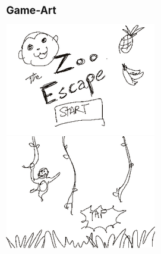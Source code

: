 # Game-Art
![alt tag](https://github.com/derreck503/Game-Art/blob/master/Concept-Sketches/start.png?raw=true)
![alt tag](https://github.com/derreck503/Game-Art/blob/master/Concept-Sketches/swing.png?raw=true)
